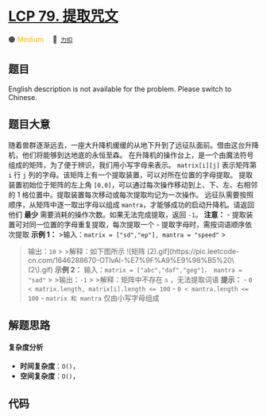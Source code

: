 # [LCP 79. 提取咒文](https://2xiao.github.io/leetcode-js/lcp/LCP_79.html)

🟠 <font color=#ffb800>Medium</font>&emsp; 🔗&ensp;[`力扣`](https://leetcode.cn/problems/kjpLFZ)

## 题目

English description is not available for the problem. Please switch to
Chinese.


## 题目大意

随着兽群逐渐远去，一座大升降机缓缓的从地下升到了远征队面前。借由这台升降机，他们将能够到达地底的永恒至森。
在升降机的操作台上，是一个由魔法符号组成的矩阵，为了便于辨识，我们用小写字母来表示。 `matrix[i][j]` 表示矩阵第 `i` 行 `j`
列的字母。该矩阵上有一个提取装置，可以对所在位置的字母提取。 提取装置初始位于矩阵的左上角 `[0,0]`，可以通过每次操作移动到上、下、左、右相邻的 1
格位置中。提取装置每次移动或每次提取均记为一次操作。 远征队需要按照顺序，从矩阵中逐一取出字母以组成 `mantra`，才能够成功的启动升降机。请返回他们
**最少** 需要消耗的操作次数。如果无法完成提取，返回 `-1`。 **注意：** \- 提取装置可对同一位置的字母重复提取，每次提取一个 \-
提取字母时，需按词语顺序依次提取 **示例 1：** >输入：`matrix = ["sd","ep"], mantra = "speed"` >
>输出：`10` > >解释：如下图所示 ![矩阵 (2).gif](https://pic.leetcode-
cn.com/1646288670-OTlvAl-%E7%9F%A9%E9%98%B5%20\\(2\\).gif) **示例 2：**
>输入：`matrix = ["abc","daf","geg"]， mantra = "sad"` > >输出：`-1` > >解释：矩阵中不存在 `s`
，无法提取词语 **提示：** \- `0 < matrix.length, matrix[i].length <= 100` \- `0 <
mantra.length <= 100` \- `matrix 和 mantra` 仅由小写字母组成


## 解题思路

#### 复杂度分析

- **时间复杂度**：`O()`，
- **空间复杂度**：`O()`，

## 代码

```javascript

```